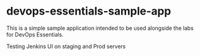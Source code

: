 # devops-essentials-sample-app

This is a simple sample application intended to be used alongside the labs for DevOps Essentials.


Testing Jenkins UI on staging and Prod servers
